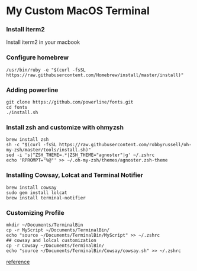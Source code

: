 # My Custom MacOS Terminal

### Install iterm2

Install iterm2 in your macbook

### Configure homebrew

```shell
/usr/bin/ruby -e "$(curl -fsSL https://raw.githubusercontent.com/Homebrew/install/master/install)"
```

### Adding powerline

```shell
git clone https://github.com/powerline/fonts.git
cd fonts
./install.sh
```

### Install zsh and customize with ohmyzsh

```shell
brew install zsh
sh -c "$(curl -fsSL https://raw.githubusercontent.com/robbyrussell/oh-my-zsh/master/tools/install.sh)"
sed -i 's|^ZSH_THEME=.*|ZSH_THEME="agnoster"|g' ~/.zshrc
echo 'RPROMPT="%@"' >> ~/.oh-my-zsh/themes/agnoster.zsh-theme
```

### Installing Cowsay, Lolcat and Terminal Notifier

```shell
brew install cowsay
sudo gem install lolcat
brew install terminal-notifier
```

### Customizing Profile

```shell
mkdir ~/Documents/TerminalBin
cp -r MyScript ~/Documents/TerminalBin/
echo "source ~/Documents/TerminalBin/MyScript" >> ~/.zshrc
## cowsay and lolcal customization
cp -r Cowsay ~/Documents/TerminalBin/
echo "source ~/Documents/TerminalBin/Cowsay/cowsay.sh" >> ~/.zshrc
```




[reference](https://www.freecodecamp.org/news/how-to-configure-your-macos-terminal-with-zsh-like-a-pro-c0ab3f3c1156/)